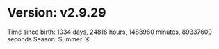 # Version: v2.9.29
Time since birth: 1034 days, 24816 hours, 1488960 minutes, 89337600 seconds
Season: Summer ☀️
